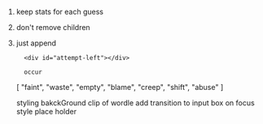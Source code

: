 1.  keep stats for each guess
2.  don't remove children
3.  just append

          <div id="attempt-left"></div>

          occur

    [
    "faint",
    "waste",
    "empty",
    "blame",
    "creep",
    "shift",
    "abuse"
    ]


    styling
    bakckGround clip of wordle
    add transition to input box
    on focus style place holder
